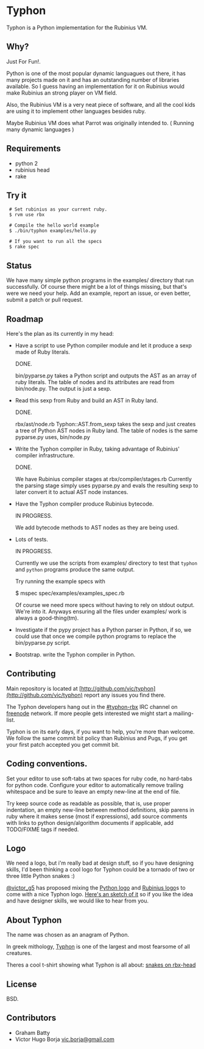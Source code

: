Typhon
======

  Typhon is a Python implementation for the Rubinius VM.

Why?
----

Just For Fun!.

Python is one of the most popular dynamic languagues out there,
it has many projects made on it and has an outstanding number of
libraries available.
So I guess having an implementation for it on Rubinius would make
Rubinius an strong player on VM field.

Also, the Rubinius VM is a very neat piece of software, and all
the cool kids are using it to implement other languages besides
ruby.

Maybe Rubinius VM does what Parrot was originally intended to.
( Running many dynamic languages )

## Requirements

  - python 2
  - rubinius head
  - rake

## Try it

     # Set rubinius as your current ruby.
     $ rvm use rbx

     # Compile the hello world example
     $ ./bin/typhon examples/hello.py

     # If you want to run all the specs
     $ rake spec

## Status

  We have many simple python programs in the examples/ directory
  that run successfully. Of course there might be a lot of things
  missing, but that's were we need your help. Add an example, report
  an issue, or even better, submit a patch or pull request.

## Roadmap

Here's the plan as its currently in my head:

- Have a script to use Python compiler module and let it
 produce a sexp made of Ruby literals.

  DONE.

  bin/pyparse.py takes a Python script and outputs the AST as
  an array of ruby literals. The table of nodes and its attributes
  are read from bin/node.py. The output is just a sexp.

- Read this sexp from Ruby and build an AST in Ruby land.

  DONE.

  rbx/ast/node.rb Typhon::AST.from_sexp takes the sexp and just
  creates a tree of Python AST nodes in Ruby land. The table of
  nodes is the same pyparse.py uses, bin/node.py


- Write the Typhon compiler in Ruby, taking advantage of
 Rubinius' compiler infrastructure.

  DONE.

  We have Rubinius compiler stages at rbx/compiler/stages.rb
  Currently the parsing stage simply uses pyparse.py and
  evals the resulting sexp to later convert it to actual AST
  node instances.

- Have the Typhon compiler produce Rubinius bytecode.

  IN PROGRESS.

  We add bytecode methods to AST nodes as they are being used.

- Lots of tests.

  IN PROGRESS.

  Currently we use the scripts from examples/ directory to test
  that `typhon` and `python` programs produce the same output.

  Try running the example specs with

    $ mspec spec/examples/examples_spec.rb

  Of course we need more specs without having to rely on stdout
  output. We're into it. Anyways ensuring all the files under
  examples/ work is always a good-thing(tm).

- Investigate if the pypy project has a Python parser in Python,
  if so, we could use that once we compile python programs
  to replace the bin/pyparse.py script.

- Bootstrap. write the Typhon compiler in Python.

## Contributing

Main repository is located at [http://github.com/vic/typhon](http://github.com/vic/typhon)
report any issues you find there.

The Typhon developers hang out in the
[#typhon-rbx](irc://irc.freenode.net/typhon-rbx) IRC channel on
[freenode](http://webchat.freenode.net?nick=snake%23%23%23%23&channels=typhon-rbx)
network.
If more people gets interested we might start a mailing-list.

Typhon is on its early days, if you want to help, you're more than welcome.
We follow the same commit bit policy than Rubinius and Pugs, if you get your first patch
accepted you get commit bit.

## Coding conventions.

Set your editor to use soft-tabs at two spaces for ruby code, no
hard-tabs for python code.
Configure your editor to automatically remove trailing whitespace and
be sure to leave an empty new-line at the end of file.

Try keep source code as readable as possible, that is, use proper
indentation, an empty new-line between method definitions, skip parens in ruby
where it makes sense (most if expressions), add source comments with
links to python design/algorithm documents if applicable, add
TODO/FIXME tags if needed.

## Logo

We need a logo, but i'm really bad at design stuff, so if you
have designing skills, I'd been thinking a cool logo for
Typhon could be a tornado of two or three little Python snakes :)

[@victor_g5](http://twitter.com/victor_g5) has proposed mixing the
[Python
logo](http://www.python.org/community/logos/python-logo-generic.svg)
and [Rubinius
logo](http://www.flickr.com/photos/veganstraightedge/2917525709/sizes/o/in/photostream/)s
to come with a nice Typhon logo. [Here's an sketch of
it](http://imgur.com/qkmlk) so if you like the idea and have designer
skills, we would like to hear from you.

## About Typhon

  The name was chosen as an anagram of Python.

  In greek mithology, [Typhon](http://felc.gdufs.edu.cn/jth/myth/Greek%20Online/Typhon.htm) is one of the largest and most fearsome of all creatures.

  Theres a cool t-shirt showing what Typhon is all about:
  [snakes on rbx-head](http://twinsrpnt.com/blog/?p=180)

## License

  BSD.

## Contributors

  - Graham Batty
  - Victor Hugo Borja <vic.borja@gmail.com>

